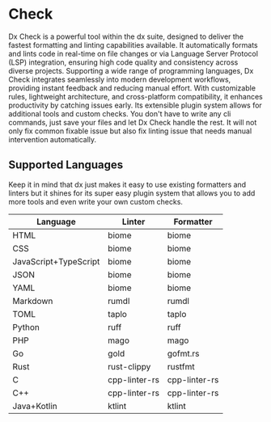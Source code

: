 # Check

Dx Check is a powerful tool within the dx suite, designed to deliver the fastest formatting and linting capabilities available. It automatically formats and lints code in real-time on file changes or via Language Server Protocol (LSP) integration, ensuring high code quality and consistency across diverse projects. Supporting a wide range of programming languages, Dx Check integrates seamlessly into modern development workflows, providing instant feedback and reducing manual effort. With customizable rules, lightweight architecture, and cross-platform compatibility, it enhances productivity by catching issues early. Its extensible plugin system allows for additional tools and custom checks. You don't have to write any cli commands, just save your files and let Dx Check handle the rest. It will not only fix common fixable issue but also fix linting issue that needs manual intervention automatically.

## Supported Languages

Keep it in mind that dx just makes it easy to use existing formatters and linters but it shines for its super easy plugin system that allows you to add more tools and even write your own custom checks.

| Language               | Linter       | Formatter    |
|------------------------|--------------|--------------|
| HTML                   | biome        | biome        |
| CSS                    | biome        | biome        |
| JavaScript+TypeScript  | biome        | biome        |
| JSON                   | biome        | biome        |
| YAML                   | biome        | biome        |
| Markdown               | rumdl        | rumdl        |
| TOML                   | taplo        | taplo        |
| Python                 | ruff         | ruff         |
| PHP                    | mago         | mago         |
| Go                     | gold         | gofmt.rs     |
| Rust                   | rust-clippy  | rustfmt      |
| C                      | cpp-linter-rs| cpp-linter-rs|
| C++                    | cpp-linter-rs| cpp-linter-rs|
| Java+Kotlin            | ktlint       | ktlint       |
